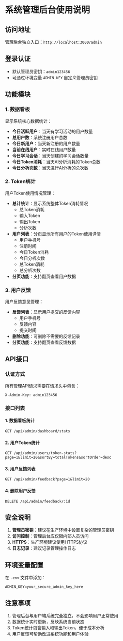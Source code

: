 # 系统管理后台使用说明

## 访问地址
管理后台独立入口：`http://localhost:3000/admin`

## 登录认证
- 默认管理员密钥：`admin123456`
- 可通过环境变量 `ADMIN_KEY` 自定义管理员密钥

## 功能模块

### 1. 数据看板
显示系统核心数据统计：
- **今日活跃用户**：当天有学习活动的用户数量
- **总用户数**：系统注册用户总数
- **今日新用户**：当天新注册的用户数量
- **当前在线用户**：实时在线用户数量
- **今日学习会话**：当天创建的学习会话数量
- **今日Token消耗**：当天AI分析消耗的Token总数
- **今日分析次数**：当天进行AI分析的总次数

### 2. Token统计
用户Token使用情况管理：
- **总计统计**：显示系统整体Token消耗情况
  - 总Token消耗
  - 输入Token
  - 输出Token  
  - 分析次数
- **用户列表**：分页显示所有用户的Token使用详情
  - 用户手机号
  - 注册时间
  - 今日Token消耗
  - 今日分析次数
  - 总Token消耗
  - 总分析次数
- **分页功能**：支持翻页查看用户数据

### 3. 用户反馈
用户反馈意见管理：
- **反馈列表**：显示用户提交的反馈内容
  - 用户手机号
  - 反馈内容
  - 提交时间
- **删除功能**：可删除不需要的反馈记录
- **分页功能**：支持翻页查看反馈数据

## API接口

### 认证方式
所有管理API请求需要在请求头中包含：
```
X-Admin-Key: admin123456
```

### 接口列表

#### 1. 数据看板统计
```
GET /api/admin/dashboard/stats
```

#### 2. 用户Token统计
```
GET /api/admin/users/token-stats?page=1&limit=20&sortBy=totalTokens&sortOrder=desc
```

#### 3. 用户反馈列表
```
GET /api/admin/feedback?page=1&limit=20
```

#### 4. 删除用户反馈
```
DELETE /api/admin/feedback/:id
```

## 安全说明

1. **管理员密钥**：建议在生产环境中设置复杂的管理员密钥
2. **访问控制**：管理后台应仅限内部人员访问
3. **HTTPS**：生产环境建议使用HTTPS协议
4. **日志记录**：建议记录管理操作日志

## 环境变量配置

在 `.env` 文件中添加：
```
ADMIN_KEY=your_secure_admin_key_here
```

## 注意事项

1. 管理后台与用户端系统完全独立，不会影响用户正常使用
2. 数据统计实时更新，反映系统当前状态
3. Token统计包含输入和输出Token，便于成本分析
4. 用户反馈可帮助改进系统功能和用户体验